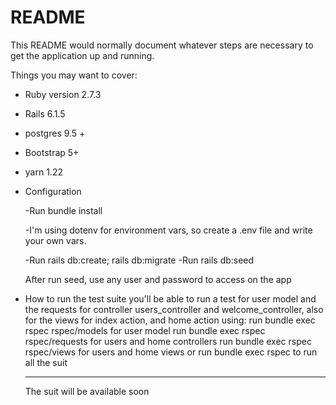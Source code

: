 # README

This README would normally document whatever steps are necessary to get the
application up and running.

Things you may want to cover:

* Ruby version 2.7.3
* Rails 6.1.5
* postgres 9.5 +
* Bootstrap 5+
* yarn 1.22


* Configuration

    -Run bundle install

    -I'm using dotenv for environment vars, so create a .env file and
     write your own vars.
    
    -Run rails db:create; rails db:migrate
    -Run rails db:seed

     After run seed, use any user and password to access on the app

* How to run the test suite
    you'll be able to run a test for user model and the requests for controller users_controller and welcome_controller, also for the views for index action, and home action using:
    run bundle exec rspec rspec/models for user model
    run bundle exec rspec rspec/requests  for  users and home controllers 
    run bundle exec rspec rspec/views for users and home views
    or run bundle exec rspec to run all the suit
    ***
    The suit will be available soon



